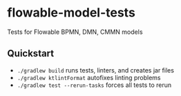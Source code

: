 # flowable-model-tests
Tests for Flowable BPMN, DMN, CMMN models

## Quickstart

* `./gradlew build` runs tests, linters, and creates jar files
* `./gradlew ktlintFormat` autofixes linting problems
* `./gradlew test --rerun-tasks` forces all tests to rerun

